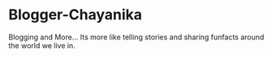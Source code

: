 # Blogger-Chayanika
Blogging and More...
Its more like telling stories and sharing funfacts around the world we live in.
